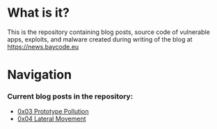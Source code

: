 # What is it?
This is the repository containing blog posts, source code of vulnerable apps, exploits, and malware created during writing of the blog at https://news.baycode.eu

# Navigation
### Current blog posts in the repository:
- [0x03 Prototype Pollution](https://github.com/krystianbajno/articles/tree/main/0x03%20Prototype%20Pollution "0x03 Prototype Pollution")
- [0x04 Lateral Movement](https://github.com/krystianbajno/articles/tree/main/0x04%20Lateral%20Movement "0x04 Lateral Movement")